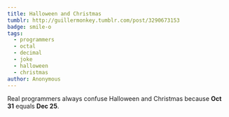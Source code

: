 ```yaml
---
title: Halloween and Christmas
tumblr: http://guillermonkey.tumblr.com/post/3290673153
badge: smile-o
tags:
  - programmers
  - octal
  - decimal
  - joke
  - halloween
  - christmas
author: Anonymous
---
```


Real programmers always confuse Halloween and Christmas because **Oct 31** equals **Dec 25**.
